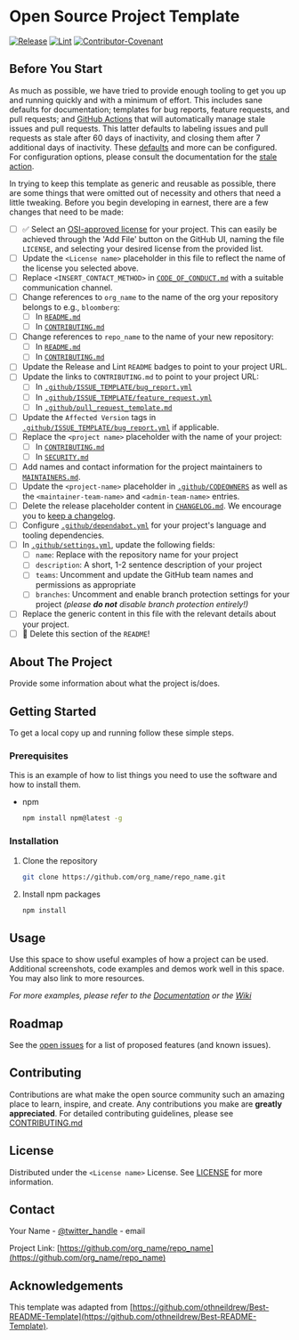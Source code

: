 # Open Source Project Template

[![Release](https://img.shields.io/github/v/release/bloomberg/oss-template?display_name=tag)](CHANGELOG.md)
[![Lint](https://github.com/bloomberg/oss-template/actions/workflows/lint.yml/badge.svg?branch=main)](https://github.com/marketplace/actions/super-linter)
[![Contributor-Covenant](https://img.shields.io/badge/Contributor%20Covenant-2.1-fbab2c.svg)](CODE_OF_CONDUCT.md)

## Before You Start

As much as possible, we have tried to provide enough tooling to get you up and
running quickly and with a minimum of effort. This includes sane defaults for
documentation; templates for bug reports, feature requests, and pull requests;
and [GitHub Actions](https://github.com/features/actions) that will
automatically manage stale issues and pull requests. This latter defaults to
labeling issues and pull requests as stale after 60 days of inactivity, and
closing them after 7 additional days of inactivity. These
[defaults](.github/workflows/stale.yml) and more can be configured. For
configuration options, please consult the documentation for the [stale
action](https://github.com/actions/stale).

In trying to keep this template as generic and reusable as possible, there are
some things that were omitted out of necessity and others that need a little
tweaking. Before you begin developing in earnest, there are a few changes that
need to be made:

- [ ] ✅ Select an [OSI-approved license](https://opensource.org/licenses) for
  your project. This can easily be achieved through the 'Add File' button on the
  GitHub UI, naming the file `LICENSE`, and selecting your desired license from
  the provided list.
- [ ] Update the `<License name>` placeholder in this file to reflect the name
  of the license you selected above.
- [ ] Replace `<INSERT_CONTACT_METHOD>` in
  [`CODE_OF_CONDUCT.md`](CODE_OF_CONDUCT.md) with a suitable communication
  channel.
- [ ] Change references to `org_name` to the name of the org your repository belongs
  to e.g., `bloomberg`:
  - [ ] In [`README.md`](README.md)
  - [ ] In [`CONTRIBUTING.md`](CONTRIBUTING.md)
- [ ] Change references to `repo_name` to the name of your new repository:
  - [ ] In [`README.md`](README.md)
  - [ ] In [`CONTRIBUTING.md`](CONTRIBUTING.md)
- [ ] Update the Release and Lint `README` badges to point to your project URL.
- [ ] Update the links to `CONTRIBUTING.md` to point to your project URL:
  - [ ] In
    [`.github/ISSUE_TEMPLATE/bug_report.yml`](.github/ISSUE_TEMPLATE/bug_report.yml)
  - [ ] In
    [`.github/ISSUE_TEMPLATE/feature_request.yml`](.github/ISSUE_TEMPLATE/feature_request.yml)
  - [ ] In
    [`.github/pull_request_template.md`](.github/pull_request_template.md)
- [ ] Update the `Affected Version` tags in
  [`.github/ISSUE_TEMPLATE/bug_report.yml`](.github/ISSUE_TEMPLATE/bug_report.yml)
  if applicable.
- [ ] Replace the `<project name>` placeholder with the name of your project:
  - [ ] In [`CONTRIBUTING.md`](CONTRIBUTING.md)
  - [ ] In [`SECURITY.md`](SECURITY.md)
- [ ] Add names and contact information for the project maintainers to
  [`MAINTAINERS.md`](MAINTAINERS.md).
- [ ] Update the `<project-name>` placeholder in
  [`.github/CODEOWNERS`](.github/CODEOWNERS) as well as the
  `<maintainer-team-name>` and `<admin-team-name>` entries.
- [ ] Delete the release placeholder content in [`CHANGELOG.md`](CHANGELOG.md).
  We encourage you to [keep a changelog](https://keepachangelog.com/en/1.0.0/).
- [ ] Configure [`.github/dependabot.yml`](.github/dependabot.yml) for your project's
  language and tooling dependencies.
- [ ] In [`.github/settings.yml`](.github/settings.yml), update the following fields:
  - [ ] `name`: Replace with the repository name for your project
  - [ ] `description`: A short, 1-2 sentence description of your project
  - [ ] `teams`: Uncomment and update the GitHub team names and permissions as appropriate
  - [ ] `branches`: Uncomment and enable branch protection settings for your
    project _(please **do not** disable branch protection entirely!)_
- [ ] Replace the generic content in this file with the relevant details about
  your project.
- [ ] 🚨 Delete this section of the `README`!

## About The Project

Provide some information about what the project is/does.

## Getting Started

To get a local copy up and running follow these simple steps.

### Prerequisites

This is an example of how to list things you need to use the software and how to
install them.

- npm

  ```sh
  npm install npm@latest -g
  ```

### Installation

1. Clone the repository

   ```sh
   git clone https://github.com/org_name/repo_name.git
   ```

2. Install npm packages

   ```sh
   npm install
   ```

## Usage

Use this space to show useful examples of how a project can be used. Additional
screenshots, code examples and demos work well in this space. You may also link
to more resources.

_For more examples, please refer to the [Documentation](https://example.com) or
the [Wiki](https://github.com/org_name/repo_name/wiki)_

## Roadmap

See the [open issues](https://github.com/org_name/repo_name/issues) for a list
of proposed features (and known issues).

## Contributing

Contributions are what make the open source community such an amazing place to
learn, inspire, and create. Any contributions you make are **greatly
appreciated**. For detailed contributing guidelines, please see
[CONTRIBUTING.md](CONTRIBUTING.md)

## License

Distributed under the `<License name>` License. See [LICENSE](LICENSE) for more
information.

## Contact

Your Name - [@twitter_handle](https://twitter.com/twitter_handle) - email

Project Link:
[https://github.com/org_name/repo_name](https://github.com/org_name/repo_name)

## Acknowledgements

This template was adapted from
[https://github.com/othneildrew/Best-README-Template](https://github.com/othneildrew/Best-README-Template).
